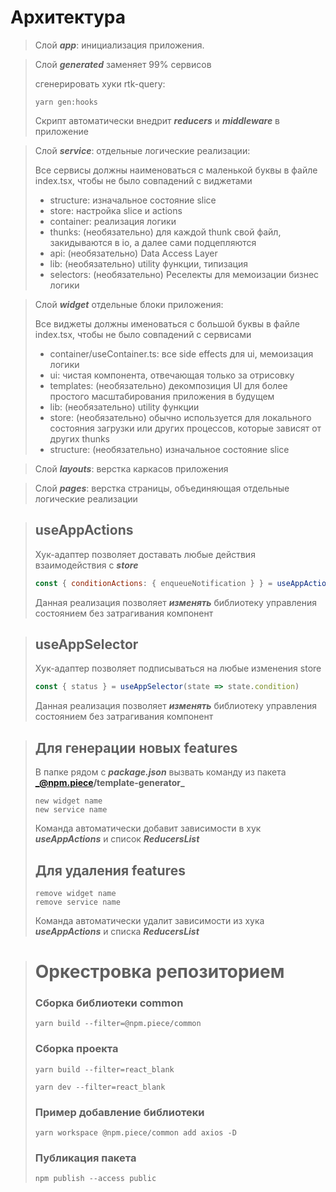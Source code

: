# Архитектура

> Слой **_app_**: инициализация приложения.

> Слой **_generated_** заменяет 99% сервисов
>
> сгенерировать хуки rtk-query:
> ```
> yarn gen:hooks
> ```
> Скрипт автоматически внедрит **_reducers_** и **_middleware_** в приложение

> Слой **_service_**: отдельные логические реализации:
>
> Все сервисы должны наименоваться с маленькой буквы в файле index.tsx, чтобы не было совпадений с виджетами
> + structure: изначальное состояние slice
> + store: настройка slice и actions
> + container: реализация логики
> + thunks: (необязательно) для каждой thunk свой файл, закидываются в io, а далее сами подцепляются
> + api: (необязательно) Data Access Layer
> + lib: (необязательно) utility функции, типизация
> + selectors: (необязательно) Реселекты для мемоизации бизнес логики

> Слой **_widget_** отдельные блоки приложения:
>
> Все виджеты должны именоваться с большой буквы в файле index.tsx, чтобы не было совпадений с сервисами
> + container/useContainer.ts: все side effects для ui, мемоизация логики
> + ui: чистая компонента, отвечающая только за отрисовку
> + templates: (необязательно) декомпозиция UI для более простого масштабирования приложения в будущем
> + lib: (необязательно) utility функции
> + store: (необязательно) обычно используется для локального состояния загрузки или других процессов, которые зависят от других thunks
> + structure: (необязательно) изначальное состояние slice
>

> Слой **_layouts_**: верстка каркасов приложения

> Слой **_pages_**: верстка страницы, объединяющая отдельные логические реализации

> ## useAppActions
> Хук-адаптер позволяет доставать любые действия взаимодействия с **_store_**
> ```javascript
> const { conditionActions: { enqueueNotification } } = useAppActions()
> ``` 
> Данная реализация позволяет **_изменять_** библиотеку управления состоянием без затрагивания компонент

> ## useAppSelector
> Хук-адаптер позволяет подписываться на любые изменения store
> ```javascript
> const { status } = useAppSelector(state => state.condition)
> ``` 
> Данная реализация позволяет **_изменять_** библиотеку управления состоянием без затрагивания компонент


> ## Для генерации новых features
>
> В папке рядом с **_package.json_** вызвать команду из пакета **_@npm.piece/template-generator_**
> ```
> new widget name
> new service name
> ```
> Команда автоматически добавит зависимости в хук _**useAppActions**_ и список **_ReducersList_**
> ## Для удаления features
> ```
> remove widget name
> remove service name
> ```
> Команда автоматически удалит зависимости из хука _**useAppActions**_ и списка **_ReducersList_**


> # Оркестровка репозиторием
>
> ### Сборка библиотеки common
>
> ```
> yarn build --filter=@npm.piece/common
> ```
>
> ### Сборка проекта
>
> ```
> yarn build --filter=react_blank
>
> yarn dev --filter=react_blank
> ```
>
> ### Пример добавление библиотеки
> ```
> yarn workspace @npm.piece/common add axios -D
> ```
>
> ### Публикация пакета
> ```
> npm publish --access public
> ```
